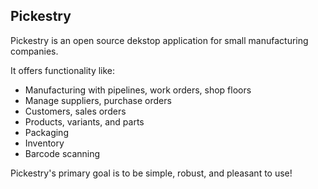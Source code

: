 Pickestry
----

Pickestry is an open source dekstop application for small manufacturing companies.

It offers functionality like:

* Manufacturing with pipelines, work orders, shop floors
* Manage suppliers, purchase orders
* Customers, sales orders
* Products, variants, and parts
* Packaging
* Inventory
* Barcode scanning

Pickestry's primary goal is to be simple, robust, and pleasant to use!
